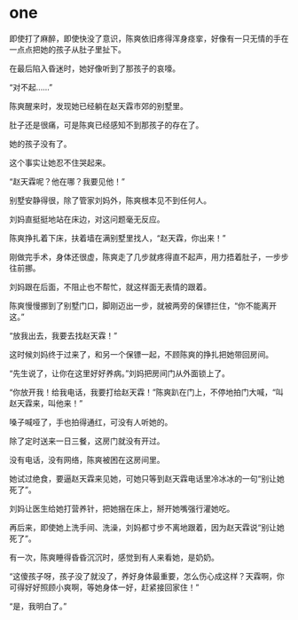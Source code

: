 # one

即使打了麻醉，即使快没了意识，陈爽依旧疼得浑身痉挛，好像有一只无情的手在一点点把她的孩子从肚子里扯下。

在最后陷入昏迷时，她好像听到了那孩子的哀嚎。

“对不起……”

陈爽醒来时，发现她已经躺在赵天霖市郊的别墅里。

肚子还是很痛，可是陈爽已经感知不到那孩子的存在了。

她的孩子没有了。

这个事实让她忍不住哭起来。

“赵天霖呢？他在哪？我要见他！”

别墅安静得很，除了管家刘妈外，陈爽根本见不到任何人。

刘妈直挺挺地站在床边，对这问题毫无反应。

陈爽挣扎着下床，扶着墙在满别墅里找人，“赵天霖，你出来！”

刚做完手术，身体还很虚，陈爽走了几步就疼得直不起声，用力捂着肚子，一步步往前挪。

刘妈跟在后面，不阻止也不帮忙，就这样面无表情的跟着。

陈爽慢慢挪到了别墅门口，脚刚迈出一步，就被两旁的保镖拦住，“你不能离开这。”

“放我出去，我要去找赵天霖！”

这时候刘妈终于过来了，和另一个保镖一起，不顾陈爽的挣扎把她带回房间。

“先生说了，让你在这里好好养病。”刘妈把房间门从外面锁上了。

“你放开我！给我电话，我要打给赵天霖！”陈爽趴在门上，不停地拍门大喊，“叫赵天霖来，叫他来！”

嗓子喊哑了，手也拍得通红，可没有人听她的。

除了定时送来一日三餐，这房门就没有开过。

没有电话，没有网络，陈爽被困在这房间里。

她试过绝食，要逼赵天霖来见她，可她只等到赵天霖电话里冷冰冰的一句“别让她死了”。

刘妈让医生给她打营养针，把她捆在床上，掰开她嘴强行灌她吃。

再后来，即使她上洗手间、洗澡，刘妈都寸步不离地跟着，因为赵天霖说“别让她死了”。

有一次，陈爽睡得昏昏沉沉时，感觉到有人来看她，是奶奶。

“这傻孩子呀，孩子没了就没了，养好身体最重要，怎么伤心成这样？天霖啊，你可得好好照顾小爽啊，等她身体一好，赶紧接回家住！”

“是，我明白了。”  


